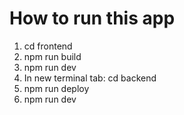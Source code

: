 # How to run this app

1. cd frontend
2. npm run build
3. npm run dev
4. In new terminal tab: cd backend
5. npm run deploy
6. npm run dev